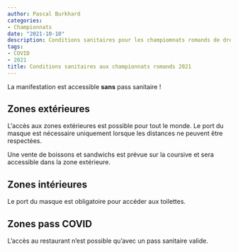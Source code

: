 ```yaml
---
author: Pascal Burkhard
categories:
- Championnats
date: "2021-10-10"
description: Conditions sanitaires pour les champiomnats romands de dressage 2021 à Avenches.
tags:
- COVID
- 2021
title: Conditions sanitaires aux championnats romands 2021
---
```


La manifestation est accessible **sans** pass sanitaire !

## Zones extérieures

L'accès aux zones extérieures est possible pour tout le monde. Le port du masque est nécessaire uniquement lorsque les distances ne peuvent être respectées.

Une vente de boissons et sandwichs est prévue sur la coursive et sera accessible dans la zone extérieure.

## Zones intérieures

Le port du masque est obligatoire pour accéder aux toilettes.

## Zones pass COVID

L’accès au restaurant n’est possible qu’avec un pass sanitaire valide.
